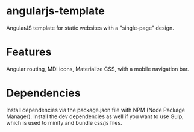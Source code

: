 # angularjs-template
AngularJS template for static websites with a "single-page" design.

# Features
Angular routing, MDI icons, Materialize CSS, with a mobile navigation bar.

# Dependencies
Install dependencies via the package.json file with NPM (Node Package Manager). Install the dev dependencies as well if you want to use Gulp, which is used to minify and bundle css/js files.
